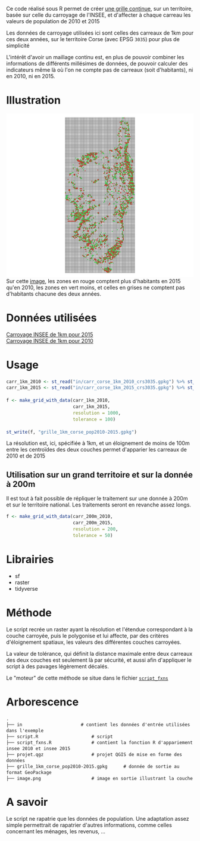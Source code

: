 Ce code réalisé sous R permet de créer [une grille continue](https://github.com/datagistips/carroyage_insee/blob/master/grille_1km_corse_pop2010-2015.gpkg), sur un territoire, basée sur celle du carroyage de l'INSEE, et d'affecter à chaque carreau les valeurs de population de 2010 et 2015

Les données de carroyage utilisées ici sont celles des carreaux de 1km pour ces deux années, sur le territoire Corse (avec EPSG `3035`) pour plus de simplicité

L'intérêt d'avoir un maillage continu est, en plus de pouvoir combiner les informations de différents millésimes de données, de pouvoir calculer des indicateurs même là où l'on ne compte pas de carreaux (soit d'habitants), ni en 2010, ni en 2015.

# Illustration
[![](image.png)](https://github.com/datagistips/carroyage_insee/blob/master/image.png)
Sur cette [image](https://github.com/datagistips/carroyage_insee/blob/master/image.png), les zones en rouge comptent plus d'habitants en 2015 qu'en 2010, les zones en vert moins, et celles en grises ne comptent pas d'habitants chacune des deux années.

# Données utilisées
[Carroyage INSEE de 1km pour 2015](https://insee.fr/fr/statistiques/4176293?sommaire=4176305#titre-bloc-7)  
[Carroyage INSEE de 1km pour 2010](https://insee.fr/fr/statistiques/1405815?sommaire=4176305#titre-bloc-4)

# Usage
```r
carr_1km_2010 <- st_read("in/carr_corse_1km_2010_crs3035.gpkg") %>% st_set_crs(3035)
carr_1km_2015 <- st_read("in/carr_corse_1km_2015_crs3035.gpkg") %>% st_set_crs(3035)

f <- make_grid_with_data(carr_1km_2010, 
                         carr_1km_2015, 
                         resolution = 1000, 
                         tolerance = 100)

st_write(f, "grille_1km_corse_pop2010-2015.gpkg")
```

La résolution est, ici, spécifiée à 1km, et un éloignement de moins de 100m entre les centroïdes des deux couches permet d'apparier les carreaux de 2010 et de 2015

## Utilisation sur un grand territoire et sur la donnée à 200m
Il est tout à fait possible de répliquer le traitement sur une donnée à 200m et sur le territoire national. Les traitements seront en revanche assez longs.

```r
f <- make_grid_with_data(carr_200m_2010, 
                         carr_200m_2015, 
                         resolution = 200, 
                         tolerance = 50)
```


# Librairies
- sf
- raster
- tidyverse

# Méthode
Le script recrée un raster ayant la résolution et l'étendue correspondant à la couche carroyée, puis le polygonise et lui affecte, par des critères d'éloignement spatiaux, les valeurs des différentes couches carroyées. 

La valeur de tolérance, qui définit la distance maximale entre deux carreaux des deux couches est seulement là par sécurité, et aussi afin d'appliquer le script à des pavages légèrement décalés.

Le "moteur" de cette méthode se situe dans le fichier [`script_fxns`](https://github.com/datagistips/carroyage_insee/blob/master/script_fxns.R)

# Arborescence
```
.
├── in 		  				# contient les données d'entrée utilisées dans l'exemple
├── script.R      				# script
├── script_fxns.R 				# contient la fonction R d'appariement insee 2010 et insee 2015
├── projet.qgz    				# projet QGIS de mise en forme des données
├── grille_1km_corse_pop2010-2015.gpkg 		# donnée de sortie au format GeoPackage
├── image.png 					# image en sortie illustrant la couche
```

# A savoir
Le script ne rapatrie que les données de population. Une adaptation assez simple permettrait de rapatrier d'autres informations, comme celles concernant les ménages, les revenus, ...
